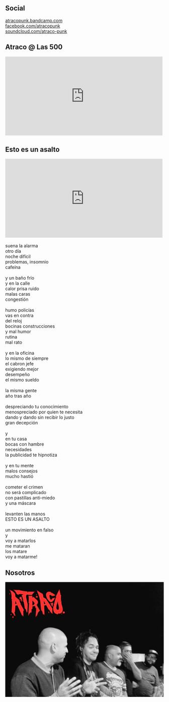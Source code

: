 ## Social

[atracopunk.bandcamp.com ](http://atracopunk.bandcamp.com)<br/>
[facebook.com/atracopunk](http://facebook.com/atracopunk)<br/>
[soundcloud.com/atraco-punk](http://soundcloud.com/atraco-punk) <br/>

## Atraco @ Las 500

<iframe id="yt" width="500" height="250" src="https://www.youtube.com/embed/lpkljcw92rA" frameborder="0" allowfullscreen></iframe>

## Esto es un asalto

<iframe id="yt" width="500" height="250" src="https://www.youtube.com/embed/rt5iJaDQTMo" frameborder="0" allowfullscreen></iframe>

suena la alarma<br/>
otro día<br/>
noche difícil<br/>
problemas, insomnio<br/>
cafeína<br/>
<br/>
y un baño frío<br/>
y en la calle<br/>
calor prisa ruido<br/>
malas caras<br/>
congestión<br/>
<br/>
humo policías<br/>
vas en contra<br/>
del reloj<br/>
bocinas construcciones<br/>
y mal humor<br/>
rutina<br/>
mal rato<br/>
<br/>
y en la oficina<br/>
lo mismo de siempre<br/>
el cabron jefe<br/>
exigiendo mejor<br/>
desempeño<br/>
el mismo sueldo<br/>
<br/>
la misma gente<br/>
año tras año<br/>
<br/>
despreciando tu conocimiento<br/>
menospreciado por quien te necesita<br/>
dando y dando sin recibir lo justo<br/>
gran decepción<br/>
<br/>
y<br/>
en tu casa<br/>
bocas con hambre<br/>
necesidades<br/>
la publicidad te hipnotiza<br/>
<br/>
y en tu mente<br/>
malos consejos<br/>
mucho hastió<br/>
<br/>
cometer el crimen<br/>
no será complicado<br/>
con pastillas anti-miedo<br/>
y una máscara<br/>
<br/>
levanten las manos<br/>
ESTO ES UN ASALTO<br/>
<br/>
un movimiento en falso<br/>
y<br/>
voy a matarlos<br/>
me mataran<br/>
los matare<br/>
voy a matarme!<br/>


## Nosotros

<img src="nosotros.png"/>


